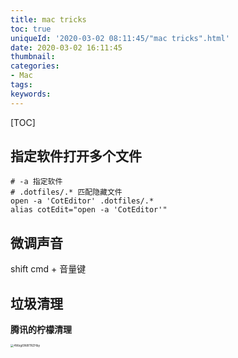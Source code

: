 ```yaml
---
title: mac tricks
toc: true
uniqueId: '2020-03-02 08:11:45/"mac tricks".html'
date: 2020-03-02 16:11:45
thumbnail:
categories:
- Mac
tags:
keywords:
---
```



[TOC]



<!--more-->



## 指定软件打开多个文件

```shell
# -a 指定软件
# .dotfiles/.* 匹配隐藏文件
open -a 'CotEditor' .dotfiles/.*
alias cotEdit="open -a 'CotEditor'"
```

## 微调声音

shift cmd + 音量键

## 垃圾清理

**腾讯的柠檬清理**

<img src="https://i.loli.net/2020/03/02/4Wzgi5Nl8TRZHby.png" alt="4Wzgi5Nl8TRZHby" style="zoom:33%;" />
